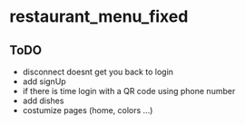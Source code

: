 # restaurant_menu_fixed


## ToDO
- disconnect doesnt get you back to login
- add signUp 
- if there is time login with a QR code using phone number 
- add dishes 
- costumize pages (home, colors ...)

